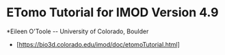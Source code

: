 # ETomo Tutorial for IMOD Version 4.9
*Eileen O'Toole -- University of Colorado, Boulder

- [https://bio3d.colorado.edu/imod/doc/etomoTutorial.html]

